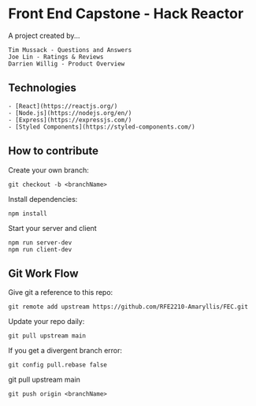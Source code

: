 # Front End Capstone - Hack Reactor

A project created by...

    Tim Mussack - Questions and Answers
    Joe Lin - Ratings & Reviews
    Darrien Willig - Product Overview

## Technologies
    - [React](https://reactjs.org/)
    - [Node.js](https://nodejs.org/en/)
    - [Express](https://expressjs.com/)
    - [Styled Components](https://styled-components.com/)

## How to contribute
Create your own branch:

    git checkout -b <branchName>

Install dependencies:

    npm install

Start your server and client

    npm run server-dev
    npm run client-dev

## Git Work Flow

Give git a reference to this repo:

    git remote add upstream https://github.com/RFE2210-Amaryllis/FEC.git

Update your repo daily:

    git pull upstream main

If you get a divergent branch error:

    git config pull.rebase false

git pull upstream main

    git push origin <branchName>
